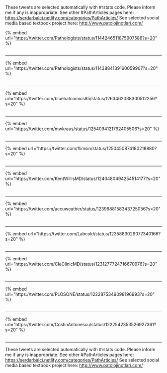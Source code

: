 

These tweets are selected automatically with #rstats code. Please inform me if any is inappropriate.
See other #PathArticles pages here: https://serdarbalci.netlify.com/categories/PathArticles/ 
See selected social media based textbook project here: http://www.patolojinotlari.com/

{% embed url="https://twitter.com/Pathologists/status/1144246511875907586?s=20" %}<br>
<br>
<hr>
{% embed url="https://twitter.com/Pathologists/status/1143884139160059907?s=20" %}<br>
<br>
<hr>
{% embed url="https://twitter.com/bluehatcomics85/status/1263462038300512256?s=20" %}<br>
<br>
<hr>
{% embed url="https://twitter.com/mwkraus/status/1254094121792405506?s=20" %}<br>
<br>
<hr>
{% embed url="https://twitter.com/flimsin/status/1250450874180218880?s=20" %}<br>
<br>
<hr>
{% embed url="https://twitter.com/KentWillisMD/status/1240480494254514177?s=20" %}<br>
<br>
<hr>
{% embed url="https://twitter.com/accuweather/status/1239688158343725056?s=20" %}<br>
<br>
<hr>
{% embed url="https://twitter.com/Labcold/status/1235883029077340166?s=20" %}<br>
<br>
<hr>
{% embed url="https://twitter.com/CleClinicMD/status/1231277724716670976?s=20" %}<br>
<br>
<hr>
{% embed url="https://twitter.com/PLOSONE/status/1222875349098196993?s=20" %}<br>
<br>
<hr>
{% embed url="https://twitter.com/CostinAntonescu/status/1222542353526927361?s=20" %}<br>
<br>
<hr>


These tweets are selected automatically with #rstats code. Please inform me if any is inappropriate.
See other #PathArticles pages here: https://serdarbalci.netlify.com/categories/PathArticles/ 
See selected social media based textbook project here: http://www.patolojinotlari.com/
